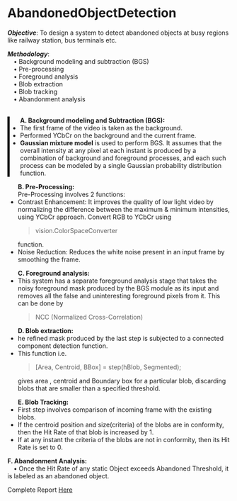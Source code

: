 # AbandonedObjectDetection

<b>*Objective*</b>: To design a system to detect abandoned objects at busy regions like railway station, bus terminals etc.<br>

<b>*Methodology*</b>: <br>
 &emsp;• Background modeling and subtraction (BGS)<br>
&emsp;• Pre-processing<br>
&emsp;• Foreground analysis<br>
&emsp;• Blob extraction<br>
&emsp;• Blob tracking<br>
&emsp;• Abandonment analysis<br><br>

<div style="border-left: 5px solid black">
<ul><b>A. Background modeling and Subtraction (BGS):</b>
  <li>The first frame of the video is taken as the
  background.</li>
  <li>Performed YCbCr on the background and the
  current frame.</li>
  <li><b>Gaussian mixture model</b> is used to perform BGS. It assumes that the overall intensity at any pixel at each instant 
  is produced by a combination of background and foreground processes, and each such process can be modeled by a single Gaussian probability distribution function.</li></ul>
</div>

<ul><b>B. Pre-Processing:</b><br>
  Pre-Processing involves 2 functions:<br>
  <li>Contrast Enhancement: It improves the quality of low
  light video by normalizing the difference between the
  maximum & minimum intensities,
   using YCbCr approach. Convert RGB to YCbCr using
  <blockquote>vision.ColorSpaceConverter</blockquote>function. </li>
  <li>Noise Reduction: Reduces the white noise present in an input
  frame by smoothing the frame.</li></ul>
  
<ul><b>C. Foreground analysis:</b><br>
  <li>This system has a separate foreground analysis stage that takes the noisy foreground mask produced by the BGS module as its input and
  removes all the false and uninteresting foreground pixels
  from it. This can be done by <blockquote>NCC (Normalized Cross-Correlation)</blockquote></li> </ul>
 
 <ul><b>D. Blob extraction:</b><br>
  <li>he refined mask produced by the last step is
  subjected to a connected component detection
  function.</li>
  <li>This function i.e.
   <blockquote>
   [Area, Centroid, BBox] = step(hBlob, Segmented);
   </blockquote>
   gives area , centroid and
  Boundary box for a particular blob, discarding blobs
  that are smaller than a specified threshold.</li></ul>
 
<ul><b>E. Blob Tracking:</b><br>
   <li>First step involves comparison of incoming frame
  with the existing blobs.</li>
   <li>If the centroid position and size(criteria) of the blobs
  are in conformity, then the Hit Rate of that blob is
  increased by 1.</li>
   <li>If at any instant the criteria of the blobs are not in
  conformity, then its Hit Rate is set to 0.</li></ul>
  
<b>F. Abandonment Analysis:</b><br>
 &emsp;• Once the Hit Rate of any static Object exceeds
Abandoned Threshold, it is labeled as an abandoned
object.<br>

Complete Report <a href='https://drive.google.com/file/d/1M_xfuzlLprGZ6rnUdkUr3ub277CstPjF/view?usp=sharing'>Here</a>
